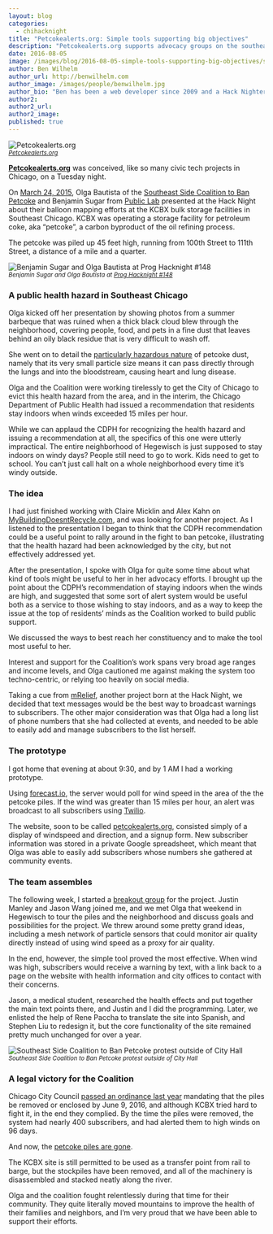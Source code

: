 ```yaml
---
layout: blog
categories:
  - chihacknight
title: "Petcokealerts.org: Simple tools supporting big objectives"
description: "Petcokealerts.org supports advocacy groups on the southeast side in their fight against an environmental injustice."
date: 2016-08-05
image: /images/blog/2016-08-05-simple-tools-supporting-big-objectives/screenshot.jpg
author: Ben Wilhelm
author_url: http://benwilhelm.com
author_image: /images/people/benwilhelm.jpg
author_bio: "Ben has been a web developer since 2009 and a Hack Nighter since 2014. He loves his wife, his son, and Chicago. And empanadas."
author2:
author2_url:
author2_image:
published: true
---
```


<p class="text-center"><img src="/images/blog/2016-08-05-simple-tools-supporting-big-objectives/screenshot.jpg" alt="Petcokealerts.org" class="img-thumbnail"/><br />

<small>
    <em><a href='http://Petcokealerts.org' target='_blank'>Petcokealerts.org</a></em>
</small>
</p>

**[Petcokealerts.org](http://Petcokealerts.org)** was conceived, like so many civic tech projects in Chicago, on a Tuesday night.

On [March 24, 2015][hacknight], Olga Bautista of the [Southeast Side Coalition to Ban Petcoke][coalition] and Benjamin Sugar from [Public Lab][publiclab] presented at the Hack Night about their balloon mapping efforts at the KCBX bulk storage facilities in Southeast Chicago. KCBX was operating a storage facility for petroleum coke, aka “petcoke”, a carbon byproduct of the oil refining process.

The petcoke was piled up 45 feet high, running from 100th Street to 111th Street, a distance of a mile and a quarter.

[hacknight]: /events/2015/03/24/diy-environmental-monitoring.html
[coalition]: https://www.facebook.com/Chicago-South-East-Side-Coalition-To-Ban-Petcoke-848330295223606
[publiclab]: https://publiclab.org/

<p class="text-center"><img src="/images/chihacknight-148-sugar-bautista.jpg" alt="Benjamin Sugar and Olga Bautista at Prog Hacknight #148" class="img-thumbnail"/><br />

<small>
    <em>Benjamin Sugar and Olga Bautista at <a href='/events/2015/03/24/diy-environmental-monitoring.html'>Prog Hacknight #148</a></em>
</small>
</p>

### A public health hazard in Southeast Chicago

Olga kicked off her presentation by showing photos from a summer barbeque that was ruined when a thick black cloud blew through the neighborhood, covering people, food, and pets in a fine dust that leaves behind an oily black residue that is very difficult to wash off.

She went on to detail the [particularly hazardous nature][cdph-pamphlet] of petcoke dust, namely that its very small particle size means it can pass directly through the lungs and into the bloodstream, causing heart and lung disease.

Olga and the Coalition were working tirelessly to get the City of Chicago to evict this health hazard from the area, and in the interim, the Chicago Department of Public Health had issued a recommendation that residents stay indoors when winds exceeded 15 miles per hour.

While we can applaud the CDPH for recognizing the health hazard and issuing a recommendation at all, the specifics of this one were utterly impractical. The entire neighborhood of Hegewisch is just supposed to stay indoors on windy days? People still need to go to work. Kids need to get to school. You can’t just call halt on a whole neighborhood every time it’s windy outside.

[cdph-pamphlet]: https://www3.epa.gov/airnow/particle/pm-color.pdf

### The idea

I had just finished working with Claire Micklin and Alex Kahn on [MyBuildingDoesntRecycle.com][mbdr], and was looking for another project. As I listened to the presentation I began to think that the CDPH recommendation could be a useful point to rally around in the fight to ban petcoke, illustrating that the health hazard had been acknowledged by the city, but not effectively addressed yet.

After the presentation, I spoke with Olga for quite some time about what kind of tools might be useful to her in her advocacy efforts. I brought up the point about the CDPH’s recommendation of staying indoors when the winds are high, and suggested that some sort of alert system would be useful both as a service to those wishing to stay indoors, and as a way to keep the issue at the top of residents’ minds as the Coalition worked to build public support.  

[mbdr]: http://mybuildingdoesntrecycle.com

We discussed the ways to best reach her constituency and to make the tool most useful to her.  

Interest and support for the Coalition’s work spans very broad age ranges and income levels, and Olga cautioned me against making the system too techno-centric, or relying too heavily on social media.

Taking a cue from [mRelief][mrelief], another project born at the Hack Night, we decided that text messages would be the best way to broadcast warnings to subscribers. The other major consideration was that Olga had a long list of phone numbers that she had collected at events, and needed to be able to easily add and manage subscribers to the list herself.  

[mrelief]: http://mrelief.com

### The prototype

I got home that evening at about 9:30, and by 1 AM I had a working prototype.

Using [forecast.io][f.io], the server would poll for wind speed in the area of the the petcoke piles.  If the wind was greater than 15 miles per hour, an alert was broadcast to all subscribers using [Twilio][twilio].

The website, soon to be called [petcokealerts.org][petcokealerts], consisted simply of a display of windspeed and direction, and a signup form. New subscriber information was stored in a private Google spreadsheet, which meant that Olga was able to easily add subscribers whose numbers she gathered at community events.

[f.io]: http://forecast.io
[twilio]: http://twilio.com
[petcokealerts]: http://petcokealerts.org

### The team assembles

The following week, I started a [breakout group][breakout] for the project. Justin Manley and Jason Wang joined me, and we met Olga that weekend in Hegewisch to tour the piles and the neighborhood and discuss goals and possibilities for the project. We threw around some pretty grand ideas, including a mesh network of particle sensors that could monitor air quality directly instead of using wind speed as a proxy for air quality.

In the end, however, the simple tool proved the most effective. When wind was high, subscribers would receive a warning by text, with a link back to a page on the website with health information and city offices to contact with their concerns.

Jason, a medical student, researched the health effects and put together the main text points there, and Justin and I did the programming.  Later, we enlisted the help of Rene Paccha to translate the site into Spanish, and Stephen Liu to redesign it, but the core functionality of the site remained pretty much unchanged for over a year.

[breakout]: https://chihacknight.org/breakouts.html

<p class="text-center"><img src="/images/blog/2016-08-05-simple-tools-supporting-big-objectives/cityhallpetcokeprotest.jpg" alt="Southeast Side Coalition to Ban Petcoke protest outside of City Hall" class="img-thumbnail"/><br />

<small>
    <em>Southeast Side Coalition to Ban Petcoke protest outside of City Hall</em>
</small>
</p>

### A legal victory for the Coalition

Chicago City Council [passed an ordinance last year](https://chicago.councilmatic.org/legislation/o-2014-9766/) mandating that the piles be removed or enclosed by June 9, 2016, and although KCBX tried hard to fight it, in the end they complied. By the time the piles were removed, the system had nearly 400 subscribers, and had alerted them to high winds on 96 days.

And now, the [petcoke piles are gone](http://progressillinois.com/quick-hits/content/2016/06/09/chicagos-southeast-siders-secure-petcoke-victory-detail-next-steps).

The KCBX site is still permitted to be used as a transfer point from rail to barge, but the stockpiles have been removed, and all of the machinery is disassembled and stacked neatly along the river.

Olga and the coalition fought relentlessly during that time for their community. They quite literally moved mountains to improve the health of their families and neighbors, and I’m very proud that we have been able to support their efforts.  
